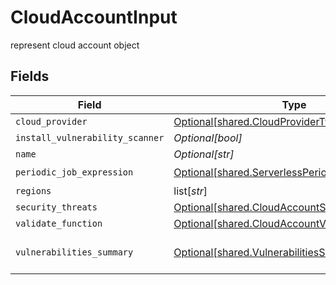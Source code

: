 # CloudAccountInput

represent cloud account object


## Fields

| Field                                                                                                          | Type                                                                                                           | Required                                                                                                       | Description                                                                                                    |
| -------------------------------------------------------------------------------------------------------------- | -------------------------------------------------------------------------------------------------------------- | -------------------------------------------------------------------------------------------------------------- | -------------------------------------------------------------------------------------------------------------- |
| `cloud_provider`                                                                                               | [Optional[shared.CloudProviderType]](undefined/models/shared/cloudprovidertype.md)                             | :heavy_minus_sign:                                                                                             | N/A                                                                                                            |
| `install_vulnerability_scanner`                                                                                | *Optional[bool]*                                                                                               | :heavy_minus_sign:                                                                                             | N/A                                                                                                            |
| `name`                                                                                                         | *Optional[str]*                                                                                                | :heavy_minus_sign:                                                                                             | N/A                                                                                                            |
| `periodic_job_expression`                                                                                      | [Optional[shared.ServerlessPeriodicJobExpression]](undefined/models/shared/serverlessperiodicjobexpression.md) | :heavy_check_mark:                                                                                             | N/A                                                                                                            |
| `regions`                                                                                                      | list[*str*]                                                                                                    | :heavy_minus_sign:                                                                                             | N/A                                                                                                            |
| `security_threats`                                                                                             | [Optional[shared.CloudAccountSecurityThreats]](undefined/models/shared/cloudaccountsecuritythreats.md)         | :heavy_minus_sign:                                                                                             | N/A                                                                                                            |
| `validate_function`                                                                                            | [Optional[shared.CloudAccountValidateFunction]](undefined/models/shared/cloudaccountvalidatefunction.md)       | :heavy_minus_sign:                                                                                             | N/A                                                                                                            |
| `vulnerabilities_summary`                                                                                      | [Optional[shared.VulnerabilitiesSummary]](undefined/models/shared/vulnerabilitiessummary.md)                   | :heavy_minus_sign:                                                                                             | Vulnerabilities summary by severity                                                                            |